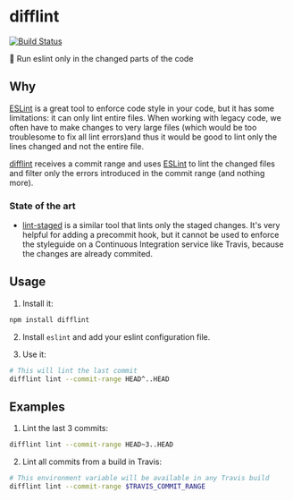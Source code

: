 # difflint

[![Build Status](https://travis-ci.org/grvcoelho/difflint.svg?branch=master)](https://travis-ci.org/grvcoelho/difflint)

:nail_care: Run eslint only in the changed parts of the code

## Why

[ESLint](https://github.com/eslint/eslint) is a great tool to enforce code
style in your code, but it has some limitations: it can only lint entire files.
When working with legacy code, we often have to make changes to very large
files (which would be too troublesome to fix all lint errors)and thus it would
be good to lint only the lines changed and not the entire file.

[difflint](https://github.com/grvcoelho/difflint) receives a commit range and
uses [ESLint](https://github.com/eslint/eslint)  to lint the changed files and
filter only the errors introduced in the commit range (and nothing more).

### State of the art

* [lint-staged](https://github.com/okonet/lint-staged) is a similar tool that lints only the staged changes. It's very helpful for adding a precommit hook, but it cannot be used to enforce the styleguide on a Continuous Integration service like Travis, because the changes are already commited.

## Usage

1. Install it:

  ```sh
  npm install difflint
  ```

2. Install `eslint` and add your eslint configuration file.

3. Use it:

  ```sh
  # This will lint the last commit
  difflint lint --commit-range HEAD^..HEAD
  ```

## Examples

1. Lint the last 3 commits:

  ```sh
  difflint lint --commit-range HEAD~3..HEAD
  ```

2. Lint all commits from a build in Travis:

  ```sh
  # This environment variable will be available in any Travis build
  difflint lint --commit-range $TRAVIS_COMMIT_RANGE
  ```
